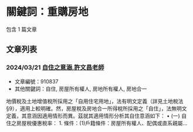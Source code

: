 # 關鍵詞：重購房地

包含 1 篇文章

## 文章列表

### 2024/03/21 [自住之意涵,許文昌老師](../../articles/910837_%E8%87%AA%E4%BD%8F%E4%B9%8B%E6%84%8F%E6%B6%B5%2C%E8%A8%B1%E6%96%87%E6%98%8C%E8%80%81%E5%B8%AB.md)
- 文章編號：910837
- 其他關鍵詞：自住, 房屋所有權人, 房地所有權人, 房地合一

地價稅及土地增值稅所採用之「自用住宅用地」，法有明文定義（詳見土地稅法§9），適用上較明確。然，房屋稅及房地合一所得稅所採用之「自住」，法無明文定義，其意涵因適用情形而異。茲就其適用情形分析其自住意涵如下： • (一) 自住之房屋稅優惠稅率： 1. 條件：(1)戶籍條件：房屋所有權人、配偶或直系親屬...

